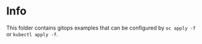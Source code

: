 # Info

This folder contains gitops examples that can be configured by `oc apply -f` or `kubectl apply -f`.
